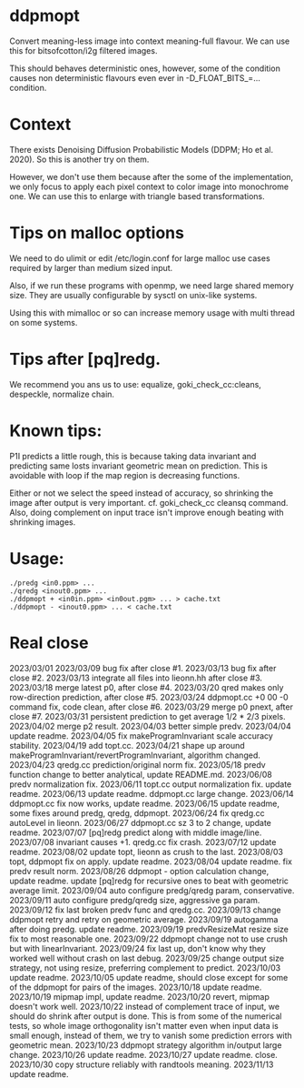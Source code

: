 # ddpmopt
Convert meaning-less image into context meaning-full flavour.
We can use this for bitsofcotton/i2g filtered images.

This should behaves deterministic ones, however, some of the condition causes non deterministic flavours even ever in -D_FLOAT_BITS_=... condition.

# Context
There exists Denoising Diffusion Probabilistic Models (DDPM; Ho et al. 2020). So this is another try on them.

However, we don't use them because after the some of the implementation, we only focus to apply each pixel context to color image into monochrome one. We can use this to enlarge with triangle based transformations.

# Tips on malloc options
We need to do ulimit or edit /etc/login.conf for large malloc use cases required by larger than medium sized input.

Also, if we run these programs with openmp, we need large shared memory size.
They are usually configurable by sysctl on unix-like systems.

Using this with mimalloc or so can increase memory usage with multi thread on some systems.

# Tips after [pq]redg.
We recommend you ans us to use: equalize, goki_check_cc:cleans, despeckle, normalize chain.

# Known tips:
P1I predicts a little rough, this is because taking data invariant and predicting same losts invariant geometric mean on prediction. This is avoidable with loop if the map region is decreasing functions.

Either or not we select the speed instead of accuracy, so shrinking the image after output is very important. cf. goki_check_cc cleansq command. Also, doing complement on input trace isn't improve enough beating with shrinking images.

# Usage:
    ./predg <in0.ppm> ...
    ./qredg <inout0.ppm> ...
    ./ddpmopt + <in0in.ppm> <in0out.pgm> ... > cache.txt
    ./ddpmopt - <inout0.ppm> ... < cache.txt

# Real close
2023/03/01
2023/03/09 bug fix after close #1.
2023/03/13 bug fix after close #2.
2023/03/13 integrate all files into lieonn.hh after close #3.
2023/03/18 merge latest p0, after close #4.
2023/03/20 qred makes only row-direction prediction, after close #5.
2023/03/24 ddpmopt.cc +0 00 -0 command fix, code clean, after close #6.
2023/03/29 merge p0 pnext, after close #7.
2023/03/31 persistent prediction to get average 1/2 * 2/3 pixels.
2023/04/02 merge p2 result.
2023/04/03 better simple predv.
2023/04/04 update readme.
2023/04/05 fix makeProgramInvariant scale accuracy stability.
2023/04/19 add topt.cc.
2023/04/21 shape up around makeProgramInvariant/revertProgramInvariant, algorithm changed.
2023/04/23 qredg.cc prediction/original norm fix.
2023/05/18 predv function change to better analytical, update README.md.
2023/06/08 predv normalization fix.
2023/06/11 topt.cc output normalization fix. update readme.
2023/06/13 update readme. ddpmopt.cc large change.
2023/06/14 ddpmopt.cc fix now works, update readme.
2023/06/15 update readme, some fixes around predg, qredg, ddpmopt.
2023/06/24 fix qredg.cc autoLevel in lieonn.
2023/06/27 ddpmopt.cc sz 3 to 2 change, update readme.
2023/07/07 [pq]redg predict along with middle image/line.
2023/07/08 invariant causes +1. qredg.cc fix crash.
2023/07/12 update readme.
2023/08/02 update topt, lieonn as crush to the last.
2023/08/03 topt, ddpmopt fix on apply. update readme.
2023/08/04 update readme. fix predv result norm.
2023/08/26 ddpmopt - option calculation change, update readme. update [pq]redg for recursive ones to beat with geometric average limit.
2023/09/04 auto configure predg/qredg param, conservative.
2023/09/11 auto configure predg/qredg size, aggressive ga param.
2023/09/12 fix last broken predv func and qredg.cc.
2023/09/13 change ddpmopt retry and retry on geometric average.
2023/09/19 autogamma after doing predg. update readme.
2023/09/19 predvResizeMat resize size fix to most reasonable one.
2023/09/22 ddpmopt change not to use crush but with linearInvariant.
2023/09/24 fix last up, don't know why they worked well without crash on last debug.
2023/09/25 change output size strategy, not using resize, preferring complement to predict.
2023/10/03 update readme.
2023/10/05 update readme, should close except for some of the ddpmopt for pairs of the images.
2023/10/18 update readme.
2023/10/19 mipmap impl, update readme.
2023/10/20 revert, mipmap doesn't work well.
2023/10/22 instead of complement trace of input, we should do shrink after output is done. This is from some of the numerical tests, so whole image orthogonality isn't matter even when input data is small enough, instead of them, we try to vanish some prediction errors with geometric mean.
2023/10/23 ddpmopt strategy algorithm in/output large change.
2023/10/26 update readme.
2023/10/27 update readme. close.
2023/10/30 copy structure reliably with randtools meaning.
2023/11/13 update readme.

